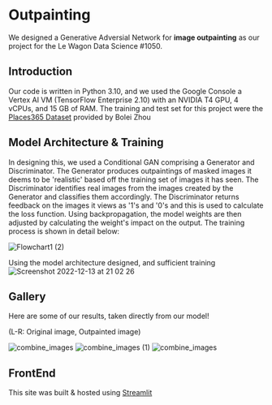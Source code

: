 # Outpainting
We designed a Generative Adversial Network for **image outpainting** as our project for the Le Wagon Data Science #1050.

## Introduction
Our code is written in Python 3.10, and we used the Google Console a Vertex AI VM (TensorFlow Enterprise 2.10) with an NVIDIA T4 GPU, 4 vCPUs, and 15 GB of RAM. The training and test set for this project were the [Places365 Dataset](http://places2.csail.mit.edu/) provided by Bolei Zhou

## Model Architecture & Training
In designing this, we used a Conditional GAN comprising a Generator and Discriminator. The Generator produces outpaintings of masked images it deems to be 'realistic' based off the training set of images it has seen. The Discriminator identifies real images from the images created by the Generator and classifies them accordingly. The Discriminator returns feedback on the images it views as '1's and '0's and this is used to calculate the loss function. 
Using backpropagation, the model weights are then adjusted by calculating the weight's impact on the output. The training process is shown in detail below:

![Flowchart1 (2)](https://user-images.githubusercontent.com/42135459/207884696-c264280b-83bb-4954-87ca-5bbe242203f3.png)

Using the model architecture designed, and sufficient training
![Screenshot 2022-12-13 at 21 02 26](https://user-images.githubusercontent.com/42135459/207443050-785caf12-4b7a-4a7c-873c-5e67dc67712a.png)



## Gallery
Here are some of our results, taken directly from our model!

(L-R: Original image, Outpainted image)

![combine_images](https://user-images.githubusercontent.com/42135459/207445184-bfe18405-a6d5-44f1-b533-cb81aeedb31a.jpg)
![combine_images (1)](https://user-images.githubusercontent.com/42135459/207445594-9664b888-baff-46aa-80b2-817d144b970c.jpg)
![combine_images](https://user-images.githubusercontent.com/42135459/207447971-4a186d78-e7ae-47fd-b128-aee0b4762b1c.png)


## FrontEnd

This site was built & hosted using [Streamlit](https://streamlit.io/)

